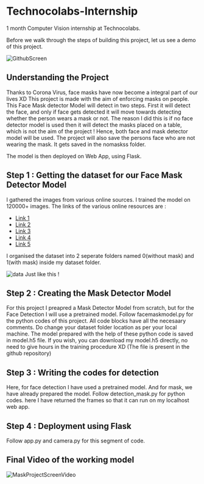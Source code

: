# Technocolabs-Internship
1 month Computer Vision internship at Technocolabs.

Before we walk through the steps of building this project, let us see a demo of this project.

![GithubScreen](https://user-images.githubusercontent.com/60249904/99908207-4de7f400-2d07-11eb-8734-0c0976106520.gif)

## Understanding the Project
Thanks to Corona Virus, face masks have now become a integral part of our lives XD
This project is made with the aim of enforcing masks on people.
This Face Mask detector Model will detect in two steps. First it will detect the face, and only if face gets detected it will move towards detecting whether the person wears a mask or not. The reason I did this is if no face detector model is used then it will detect the masks placed on a table, which is not the aim of the project !
Hence, both face and mask detector model will be used. The project will also save the persons face who are not wearing the mask. It gets saved in the nomaskss folder.

The model is then deployed on Web App, using Flask.


## Step 1 : Getting the dataset for our Face Mask Detector Model
I gathered the images from various online sources. I trained the model on 120000+ images.
The links of the various online resources are : 

* [Link 1](http://github.com)
* [Link 2](https://www.kaggle.com/shreyashwaghe/face-mask-dataset)
* [Link 3](https://www.kaggle.com/omkar1008/covid19-mask-detection)
* [Link 4](https://www.kaggle.com/kiranbeethoju/face-mask-and-kerchief)
* [Link 5](https://www.kaggle.com/ashishjangra27/face-mask-12k-images-dataset)

I organised the dataset into 2 seperate folders named 0(without mask) and 1(with mask) inside my dataset folder.

![data](https://user-images.githubusercontent.com/60249904/99908552-56412e80-2d09-11eb-8bef-06296b664fce.png)
Just like this !

## Step 2 : Creating the Mask Detector Model
For this project I preapred a Mask Detector Model from scratch, but for the Face Detection I will use a pretrained model. 
Follow facemaskmodel.py for the python codes of this project. All code blocks have all the necesaary comments. Do change your dataset folder location as per your local machine. The model prepared with the help of these python code is saved in model.h5 file. 
If you wish, you can download my model.h5 directly, no need to give hours in the training procedure XD (The file is present in the github repository)

## Step 3 : Writing the codes for detection
Here, for face detection I have used a pretrained model. And for mask, we have already prepared the model.
Follow detection_mask.py for python codes. here I have returned the frames so that it can run on my localhost web app.

## Step 4 : Deployment using Flask
Follow app.py and camera.py for this segment of code.

## Final Video of the working model 

![MaskProjectScreenVideo](https://user-images.githubusercontent.com/60249904/99911509-e76cd100-2d1a-11eb-8109-6bae2b90be3b.gif)

